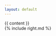 ```yaml
---
layout: default
---
```

<div class="project-body--container">
  <div class="row-fluid">
    <div class="span8">
      <div class="project-body--section">
      {{ content }}
      </div>
    </div>
    <div class="span4">
        {% include right.md %}
    </div>
  </div>
</div>
